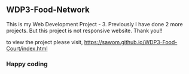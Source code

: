 ﻿## WDP3-Food-Network
This is my Web Development Project - 3.  Previously I have done 2 more projects. But this project is not responsive website.
Thank you!!

to view the project please visit, https://sawom.github.io/WDP3-Food-Court/index.html
### Happy coding 
